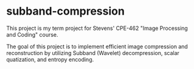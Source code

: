 # subband-compression
This project is my term project for Stevens' CPE-462 "Image Processing and Coding" course.

The goal of this project is to implement efficient image compression and reconstruction by utilizing Subband (Wavelet) decompression, scalar quatization, and entropy encoding.
